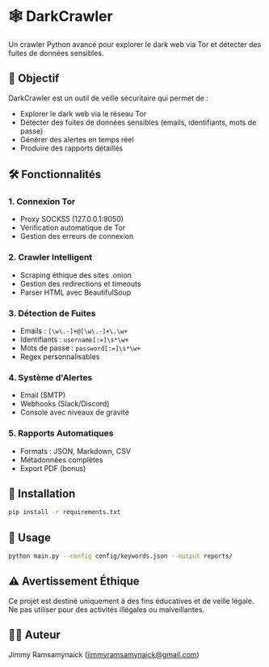 # 🕸️ DarkCrawler

Un crawler Python avancé pour explorer le dark web via Tor et détecter des fuites de données sensibles.

## 🎯 Objectif

DarkCrawler est un outil de veille sécuritaire qui permet de :
- Explorer le dark web via le réseau Tor
- Détecter des fuites de données sensibles (emails, identifiants, mots de passe)
- Générer des alertes en temps réel
- Produire des rapports détaillés

## 🛠️ Fonctionnalités

### 1. Connexion Tor
- Proxy SOCKS5 (127.0.0.1:9050)
- Vérification automatique de Tor
- Gestion des erreurs de connexion

### 2. Crawler Intelligent
- Scraping éthique des sites .onion
- Gestion des redirections et timeouts
- Parser HTML avec BeautifulSoup

### 3. Détection de Fuites
- Emails : `[\w\.-]+@[\w\.-]+\.\w+`
- Identifiants : `username[:=]\s*\w+`
- Mots de passe : `password[:=]\s*\w+`
- Regex personnalisables

### 4. Système d'Alertes
- Email (SMTP)
- Webhooks (Slack/Discord)
- Console avec niveaux de gravité

### 5. Rapports Automatiques
- Formats : JSON, Markdown, CSV
- Métadonnées complètes
- Export PDF (bonus)

## 🚀 Installation

```bash
pip install -r requirements.txt
```

## 📖 Usage

```bash
python main.py --config config/keywords.json --output reports/
```

## ⚠️ Avertissement Éthique

Ce projet est destiné uniquement à des fins éducatives et de veille légale. 
Ne pas utiliser pour des activités illégales ou malveillantes.

## 👨‍💻 Auteur

Jimmy Ramsamynaick (jimmyramsamynaick@gmail.com)